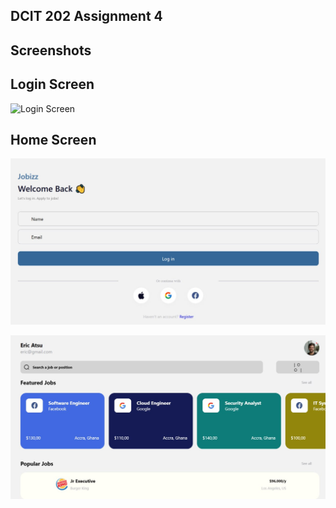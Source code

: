 ## DCIT 202 Assignment 4

## Screenshots

## Login Screen

![Login Screen](./assets/loginpage.jpg)

## Home Screen

![Home Screen](./assets/screenshot1.jpg)

![Home Screen](./assets/screenshot2.jpg)



